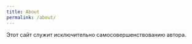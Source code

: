 ```yaml
---
title: About
permalink: /about/
---
```


Этот сайт служит исключительно самосовершенствованию автора.
